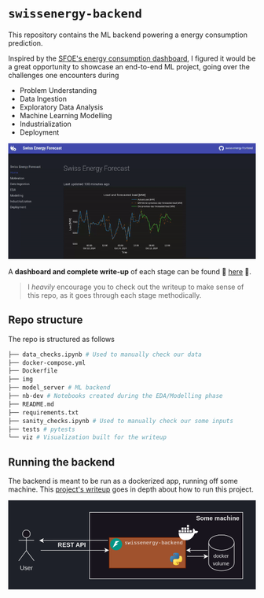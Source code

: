 # `swissenergy-backend`

This repository contains the ML backend powering a energy consumption prediction.

Inspired by the [SFOE's energy consumption dashboard](https://www.energiedashboard.admin.ch/strom/stromverbrauch), I figured it would be a great opportunity to showcase an end-to-end ML project, going over the challenges one encounters during

- Problem Understanding
- Data Ingestion
- Exploratory Data Analysis
- Machine Learning Modelling
- Industrialization
- Deployment

![](img/dashboard.gif)

A **dashboard and complete write-up** of each stage can be found 🚀 [here](swissenergy.arthurgassner.ch) 🚀. <br>

> I _heavily_ encourage you to check out the writeup to make sense of this repo, as it goes through each stage methodically.

## Repo structure

The repo is structured as follows

```bash 
├── data_checks.ipynb # Used to manually check our data
├── docker-compose.yml 
├── Dockerfile
├── img 
├── model_server # ML backend
├── nb-dev # Notebooks created during the EDA/Modelling phase
├── README.md
├── requirements.txt
├── sanity_checks.ipynb # Used to manually check our some inputs
├── tests # pytests
└── viz # Visualization built for the writeup
```

## Running the backend

The backend is meant to be run as a dockerized app, running off some machine. This [project's writeup](swissenergy.arthurgassner.ch) goes in depth about how to run this project.

![](img/backend.png)
